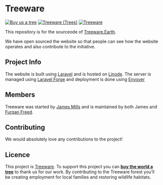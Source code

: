 # Treeware

[![Buy us a tree](https://img.shields.io/badge/Treeware-%F0%9F%8C%B3-lightgreen)](https://plant.treeware.earth/TreewareEarth/treeware.earth)
[![Treeware (Trees)](https://img.shields.io/treeware/trees/TreewareEarth/treeware.earth)](https://plant.treeware.earth/TreewareEarth/treeware.earth)
[![Treeware](https://img.shields.io/badge/dynamic/json?color=brightgreen&label=treeware%20trees%20totel&query=%24.total&url=https%3A%2F%2Fpublic.offset.earth%2Fusers%2Ftreeware%2Ftrees)](https://plant.treeware.earth/TreewareEarth/treeware.earth)
    
This repository is for the sourceode of [Treeware.Earth](https://treeware.earth/).

We have open sourced the website so that people can see how the website operates and also contribute to the initiative.

## Project Info

The website is built using [Laravel](https://laravel.com) and is hosted on [Linode](https://www.linode.com). The server is managed using [Laravel Forge](https://forge.laravel.com) and deployment is done using [Envoyer](https://envoyer.io)

## Members

Treeware was started by [James Mills](https://twitter.com/jamesmills) and is maintained by both James and [Furqan Freed](https://twitter.com/furqanfreed).

## Contributing

We would absolutely love any contributions to the project!

## Licence
    
This project is [Treeware](https://treeware.earth). To support this project you can [**buy the world a tree**](https://plant.treeware.earth/TreewareEarth/treeware.earth) to thank us for our work. By contributing to the Treeware forest you’ll be creating employment for local families and restoring wildlife habitats.

